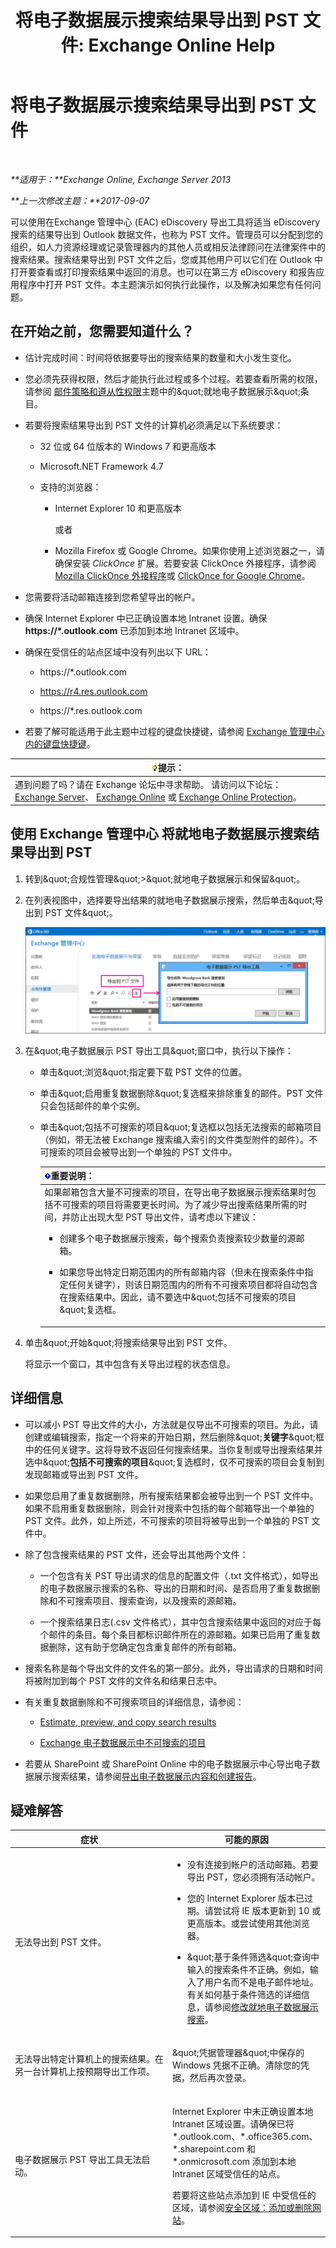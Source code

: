 ﻿---
title: '将电子数据展示搜索结果导出到 PST 文件: Exchange Online Help'
TOCTitle: 将电子数据展示搜索结果导出到 PST 文件
ms:assetid: bc47f5f9-d056-4b69-b669-ae65fad541c8
ms:mtpsurl: https://technet.microsoft.com/zh-cn/library/Dn440164(v=EXCHG.150)
ms:contentKeyID: 59636322
ms.date: 05/23/2018
mtps_version: v=EXCHG.150
ms.translationtype: MT
---

# 将电子数据展示搜索结果导出到 PST 文件

 

_**适用于：**Exchange Online, Exchange Server 2013_

_**上一次修改主题：**2017-09-07_

可以使用在Exchange 管理中心 (EAC) eDiscovery 导出工具将适当 eDiscovery 搜索的结果导出到 Outlook 数据文件，也称为 PST 文件。管理员可以分配到您的组织，如人力资源经理或记录管理器内的其他人员或相反法律顾问在法律案件中的搜索结果。搜索结果导出到 PST 文件之后，您或其他用户可以它们在 Outlook 中打开要查看或打印搜索结果中返回的消息。也可以在第三方 eDiscovery 和报告应用程序中打开 PST 文件。本主题演示如何执行此操作，以及解决如果您有任何问题。

## 在开始之前，您需要知道什么？

  - 估计完成时间：时间将依据要导出的搜索结果的数量和大小发生变化。

  - 您必须先获得权限，然后才能执行此过程或多个过程。若要查看所需的权限，请参阅 [邮件策略和遵从性权限](messaging-policy-and-compliance-permissions-exchange-2013-help.md)主题中的\&quot;就地电子数据展示\&quot;条目。

  - 若要将搜索结果导出到 PST 文件的计算机必须满足以下系统要求：
    
      - 32 位或 64 位版本的 Windows 7 和更高版本
    
      - Microsoft.NET Framework 4.7
    
      - 支持的浏览器：
        
          - Internet Explorer 10 和更高版本
            
            或者
        
          - Mozilla Firefox 或 Google Chrome。如果你使用上述浏览器之一，请确保安装 *ClickOnce* 扩展。若要安装 ClickOnce 外接程序，请参阅 [Mozilla ClickOnce 外接程序](https://addons.mozilla.org/zh-cn/firefox/search/?q=clickonce%26cat=1%2c0%26appver=%26platform=)或 [ClickOnce for Google Chrome](https://chrome.google.com/webstore/search/clickonce?_category=extensions)。

  - 您需要将活动邮箱连接到您希望导出的帐户。

  - 确保 Internet Explorer 中已正确设置本地 Intranet 设置。确保 **https://\*.outlook.com** 已添加到本地 Intranet 区域中。

  - 确保在受信任的站点区域中没有列出以下 URL：
    
      - https://\*.outlook.com
    
      - https://r4.res.outlook.com
    
      - https://\*.res.outlook.com

  - 若要了解可能适用于此主题中过程的键盘快捷键，请参阅 [Exchange 管理中心内的键盘快捷键](keyboard-shortcuts-in-the-exchange-admin-center-exchange-online-protection-help.md)。

<table>
<thead>
<tr class="header">
<th><img src="images/Bb124558.tip(EXCHG.150).gif" title="提示" alt="提示" />提示：</th>
</tr>
</thead>
<tbody>
<tr class="odd">
<td>遇到问题了吗？请在 Exchange 论坛中寻求帮助。 请访问以下论坛：<a href="https://go.microsoft.com/fwlink/p/?linkid=60612">Exchange Server</a>、 <a href="https://go.microsoft.com/fwlink/p/?linkid=267542">Exchange Online</a> 或 <a href="https://go.microsoft.com/fwlink/p/?linkid=285351">Exchange Online Protection</a>。</td>
</tr>
</tbody>
</table>


## 使用 Exchange 管理中心 将就地电子数据展示搜索结果导出到 PST

1.  转到\&quot;合规性管理\&quot;\>\&quot;就地电子数据展示和保留\&quot;。

2.  在列表视图中，选择要导出结果的就地电子数据展示搜索，然后单击\&quot;导出到 PST 文件\&quot;。
    
    ![导出到 PST 文件](images/Dn440164.1ebee2ac-89b3-49fa-b70c-a07c9a65f958(EXCHG.150).gif "导出到 PST 文件")  

3.  在\&quot;电子数据展示 PST 导出工具\&quot;窗口中，执行以下操作：
    
      - 单击\&quot;浏览\&quot;指定要下载 PST 文件的位置。
    
      - 单击\&quot;启用重复数据删除\&quot;复选框来排除重复的邮件。PST 文件只会包括邮件的单个实例。
    
      - 单击\&quot;包括不可搜索的项目\&quot;复选框以包括无法搜索的邮箱项目（例如，带无法被 Exchange 搜索编入索引的文件类型附件的邮件）。不可搜索的项目会被导出到一个单独的 PST 文件中。
        
        <table>
        <colgroup>
        <col style="width: 100%" />
        </colgroup>
        <thead>
        <tr class="header">
        <th><img src="images/Bb124558.important(EXCHG.150).gif" title="重要说明" alt="重要说明" />重要说明：</th>
        </tr>
        </thead>
        <tbody>
        <tr class="odd">
        <td>如果邮箱包含大量不可搜索的项目，在导出电子数据展示搜索结果时包括不可搜索的项目将需要更长时间。为了减少导出搜索结果所需的时间，并防止出现大型 PST 导出文件，请考虑以下建议：
        <ul>
        <li><p>创建多个电子数据展示搜索，每个搜索负责搜索较少数量的源邮箱。</p></li>
        <li><p>如果您导出特定日期范围内的所有邮箱内容（但未在搜索条件中指定任何关键字），则该日期范围内的所有不可搜索项目都将自动包含在搜索结果中。因此，请不要选中&amp;quot;包括不可搜索的项目&amp;quot;复选框。</p></li>
        </ul></td>
        </tr>
        </tbody>
        </table>


4.  单击\&quot;开始\&quot;将搜索结果导出到 PST 文件。
    
    将显示一个窗口，其中包含有关导出过程的状态信息。

## 详细信息

  - 可以减小 PST 导出文件的大小，方法就是仅导出不可搜索的项目。为此，请创建或编辑搜索，指定一个将来的开始日期，然后删除\&quot;**关键字**\&quot;框中的任何关键字。这将导致不返回任何搜索结果。当你复制或导出搜索结果并选中\&quot;**包括不可搜索的项目**\&quot;复选框时，仅不可搜索的项目会复制到发现邮箱或导出到 PST 文件。

  - 如果您启用了重复数据删除，所有搜索结果都会被导出到一个 PST 文件中。如果不启用重复数据删除，则会针对搜索中包括的每个邮箱导出一个单独的 PST 文件。此外，如上所述，不可搜索的项目将被导出到一个单独的 PST 文件中。

  - 除了包含搜索结果的 PST 文件，还会导出其他两个文件：
    
      - 一个包含有关 PST 导出请求的信息的配置文件（.txt 文件格式），如导出的电子数据展示搜索的名称、导出的日期和时间、是否启用了重复数据删除和不可搜索项目、搜索查询，以及搜索的源邮箱。
    
      - 一个搜索结果日志(.csv 文件格式），其中包含搜索结果中返回的对应于每个邮件的条目。每个条目都标识邮件所在的源邮箱。如果已启用了重复数据删除，这有助于您确定包含重复邮件的所有邮箱。

  - 搜索名称是每个导出文件的文件名的第一部分。此外，导出请求的日期和时间将被附加到每个 PST 文件的文件名和结果日志中。

  - 有关重复数据删除和不可搜索项目的详细信息，请参阅：
    
      - [Estimate, preview, and copy search results](in-place-ediscovery-exchange-2013-help.md)
    
      - [Exchange 电子数据展示中不可搜索的项目](unsearchable-items-in-exchange-ediscovery-exchange-2013-help.md)

  - 若要从 SharePoint 或 SharePoint Online 中的电子数据展示中心导出电子数据展示搜索结果，请参阅[导出电子数据展示内容和创建报告](https://go.microsoft.com/fwlink/p/?linkid=324757)。

## 疑难解答


<table>
<colgroup>
<col style="width: 50%" />
<col style="width: 50%" />
</colgroup>
<thead>
<tr class="header">
<th>症状</th>
<th>可能的原因</th>
</tr>
</thead>
<tbody>
<tr class="odd">
<td><p>无法导出到 PST 文件。</p></td>
<td><ul>
<li><p>没有连接到帐户的活动邮箱。若要导出 PST，您必须拥有活动帐户。</p></li>
<li><p>您的 Internet Explorer 版本已过期。请尝试将 IE 版本更新到 10 或更高版本。或尝试使用其他浏览器。</p></li>
<li><p>&amp;quot;基于条件筛选&amp;quot;查询中输入的搜索条件不正确。例如，输入了用户名而不是电子邮件地址。有关如何基于条件筛选的详细信息，请参阅<a href="modify-an-in-place-ediscovery-search-exchange-2013-help.md">修改就地电子数据展示搜索</a>。</p></li>
</ul></td>
</tr>
<tr class="even">
<td><p>无法导出特定计算机上的搜索结果。在另一台计算机上按预期导出工作项。</p></td>
<td><p>&amp;quot;凭据管理器&amp;quot;中保存的 Windows 凭据不正确。清除您的凭据，然后再次登录。</p></td>
</tr>
<tr class="odd">
<td><p>电子数据展示 PST 导出工具无法启动。</p></td>
<td><p>Internet Explorer 中未正确设置本地 Intranet 区域设置。请确保已将 *.outlook.com、*.office365.com、*.sharepoint.com 和 *.onmicrosoft.com 添加到本地 Intranet 区域受信任的站点。</p>
<p>若要将这些站点添加到 IE 中受信任的区域，请参阅<a href="https://windows.microsoft.com/zh-cn/windows/security-zones-adding-removing-websites#1tc=windows-7">安全区域：添加或删除网站</a>。</p></td>
</tr>
</tbody>
</table>

